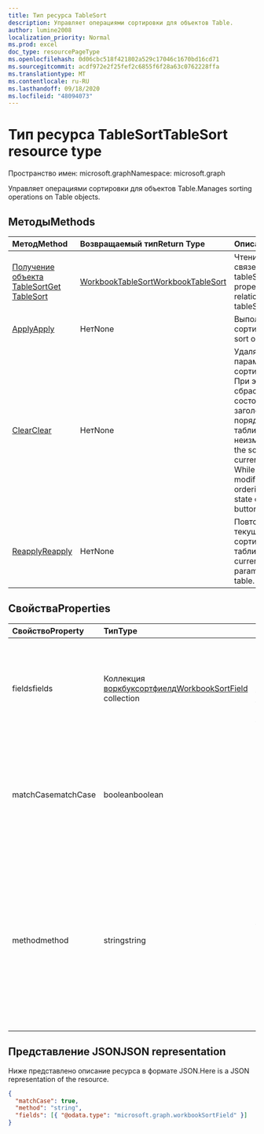 ```yaml
---
title: Тип ресурса TableSort
description: Управляет операциями сортировки для объектов Table.
author: lumine2008
localization_priority: Normal
ms.prod: excel
doc_type: resourcePageType
ms.openlocfilehash: 0d06cbc518f421802a529c17046c1670bd16cd71
ms.sourcegitcommit: acdf972e2f25fef2c6855f6f28a63c0762228ffa
ms.translationtype: MT
ms.contentlocale: ru-RU
ms.lasthandoff: 09/18/2020
ms.locfileid: "48094073"
---
```

# <a name="tablesort-resource-type"></a><span data-ttu-id="fd875-103">Тип ресурса TableSort</span><span class="sxs-lookup"><span data-stu-id="fd875-103">TableSort resource type</span></span>

<span data-ttu-id="fd875-104">Пространство имен: microsoft.graph</span><span class="sxs-lookup"><span data-stu-id="fd875-104">Namespace: microsoft.graph</span></span>

<span data-ttu-id="fd875-105">Управляет операциями сортировки для объектов Table.</span><span class="sxs-lookup"><span data-stu-id="fd875-105">Manages sorting operations on Table objects.</span></span>


## <a name="methods"></a><span data-ttu-id="fd875-106">Методы</span><span class="sxs-lookup"><span data-stu-id="fd875-106">Methods</span></span>

| <span data-ttu-id="fd875-107">Метод</span><span class="sxs-lookup"><span data-stu-id="fd875-107">Method</span></span>           | <span data-ttu-id="fd875-108">Возвращаемый тип</span><span class="sxs-lookup"><span data-stu-id="fd875-108">Return Type</span></span>    |<span data-ttu-id="fd875-109">Описание</span><span class="sxs-lookup"><span data-stu-id="fd875-109">Description</span></span>|
|:---------------|:--------|:----------|
|[<span data-ttu-id="fd875-110">Получение объекта TableSort</span><span class="sxs-lookup"><span data-stu-id="fd875-110">Get TableSort</span></span>](../api/tablesort-get.md) | [<span data-ttu-id="fd875-111">WorkbookTableSort</span><span class="sxs-lookup"><span data-stu-id="fd875-111">WorkbookTableSort</span></span>](tablesort.md) |<span data-ttu-id="fd875-112">Чтение свойств и связей объекта tableSort.</span><span class="sxs-lookup"><span data-stu-id="fd875-112">Read properties and relationships of tableSort object.</span></span>|
|[<span data-ttu-id="fd875-113">Apply</span><span class="sxs-lookup"><span data-stu-id="fd875-113">Apply</span></span>](../api/tablesort-apply.md)|<span data-ttu-id="fd875-114">Нет</span><span class="sxs-lookup"><span data-stu-id="fd875-114">None</span></span>|<span data-ttu-id="fd875-115">Выполняет сортировку.</span><span class="sxs-lookup"><span data-stu-id="fd875-115">Perform a sort operation.</span></span>|
|[<span data-ttu-id="fd875-116">Clear</span><span class="sxs-lookup"><span data-stu-id="fd875-116">Clear</span></span>](../api/tablesort-clear.md)|<span data-ttu-id="fd875-117">Нет</span><span class="sxs-lookup"><span data-stu-id="fd875-117">None</span></span>|<span data-ttu-id="fd875-p101">Удаляет текущие параметры сортировки таблицы. При этом сбрасывается состояние кнопок в заголовках, но порядок сортировки таблицы остается неизменным.</span><span class="sxs-lookup"><span data-stu-id="fd875-p101">Clears the sorting that is currently on the table. While this doesn't modify the table's ordering, it clears the state of the header buttons.</span></span>|
|[<span data-ttu-id="fd875-120">Reapply</span><span class="sxs-lookup"><span data-stu-id="fd875-120">Reapply</span></span>](../api/tablesort-reapply.md)|<span data-ttu-id="fd875-121">Нет</span><span class="sxs-lookup"><span data-stu-id="fd875-121">None</span></span>|<span data-ttu-id="fd875-122">Повторно применяет текущие параметры сортировки к таблице.</span><span class="sxs-lookup"><span data-stu-id="fd875-122">Reapplies the current sorting parameters to the table.</span></span>|

## <a name="properties"></a><span data-ttu-id="fd875-123">Свойства</span><span class="sxs-lookup"><span data-stu-id="fd875-123">Properties</span></span>
| <span data-ttu-id="fd875-124">Свойство</span><span class="sxs-lookup"><span data-stu-id="fd875-124">Property</span></span>     | <span data-ttu-id="fd875-125">Тип</span><span class="sxs-lookup"><span data-stu-id="fd875-125">Type</span></span>   |<span data-ttu-id="fd875-126">Описание</span><span class="sxs-lookup"><span data-stu-id="fd875-126">Description</span></span>|
|:---------------|:--------|:----------|
|<span data-ttu-id="fd875-127">fields</span><span class="sxs-lookup"><span data-stu-id="fd875-127">fields</span></span>|<span data-ttu-id="fd875-128">Коллекция [воркбуксортфиелд](sortfield.md)</span><span class="sxs-lookup"><span data-stu-id="fd875-128">[WorkbookSortField](sortfield.md) collection</span></span>|<span data-ttu-id="fd875-129">Указывает текущие условия, которые использовались при последней сортировке таблицы.</span><span class="sxs-lookup"><span data-stu-id="fd875-129">Represents the current conditions used to last sort the table.</span></span> <span data-ttu-id="fd875-130">Только для чтения.</span><span class="sxs-lookup"><span data-stu-id="fd875-130">Read-only.</span></span>|
|<span data-ttu-id="fd875-131">matchCase</span><span class="sxs-lookup"><span data-stu-id="fd875-131">matchCase</span></span>|<span data-ttu-id="fd875-132">boolean</span><span class="sxs-lookup"><span data-stu-id="fd875-132">boolean</span></span>|<span data-ttu-id="fd875-p103">Указывает, учитывался ли регистр при последней сортировке таблице. Только для чтения.</span><span class="sxs-lookup"><span data-stu-id="fd875-p103">Represents whether the casing impacted the last sort of the table. Read-only.</span></span>|
|<span data-ttu-id="fd875-135">method</span><span class="sxs-lookup"><span data-stu-id="fd875-135">method</span></span>|<span data-ttu-id="fd875-136">string</span><span class="sxs-lookup"><span data-stu-id="fd875-136">string</span></span>|<span data-ttu-id="fd875-137">Указывает метод сортировки китайских символов, который использовался при последней сортировке таблицы.</span><span class="sxs-lookup"><span data-stu-id="fd875-137">Represents Chinese character ordering method last used to sort the table.</span></span> <span data-ttu-id="fd875-138">Возможные значения: `PinYin` , `StrokeCount` .</span><span class="sxs-lookup"><span data-stu-id="fd875-138">The possible values are: `PinYin`, `StrokeCount`.</span></span> <span data-ttu-id="fd875-139">Только для чтения.</span><span class="sxs-lookup"><span data-stu-id="fd875-139">Read-only.</span></span>|

## <a name="json-representation"></a><span data-ttu-id="fd875-140">Представление JSON</span><span class="sxs-lookup"><span data-stu-id="fd875-140">JSON representation</span></span>

<span data-ttu-id="fd875-141">Ниже представлено описание ресурса в формате JSON.</span><span class="sxs-lookup"><span data-stu-id="fd875-141">Here is a JSON representation of the resource.</span></span>

<!-- {
  "blockType": "resource",
  "optionalProperties": [

  ],
  "baseType": "microsoft.graph.entity",
  "@odata.type": "microsoft.graph.workbookTableSort"
}-->

```json
{
  "matchCase": true,
  "method": "string",
  "fields": [{ "@odata.type": "microsoft.graph.workbookSortField" }]
}

```

<!-- uuid: 8fcb5dbc-d5aa-4681-8e31-b001d5168d79
2015-10-25 14:57:30 UTC -->
<!-- {
  "type": "#page.annotation",
  "description": "TableSort resource",
  "keywords": "",
  "section": "documentation",
  "tocPath": ""
}-->

